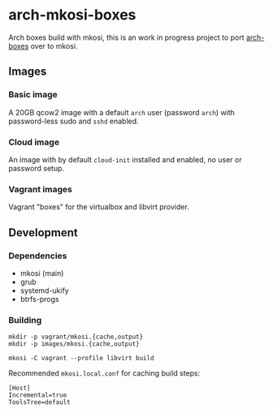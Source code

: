 # arch-mkosi-boxes

Arch boxes build with mkosi, this is an work in progress project to port
[arch-boxes](https://gitlab.archlinux.org/archlinux/arch-boxes) over to mkosi.

## Images

### Basic image

A 20GB qcow2 image with a default `arch` user (password `arch`) with
password-less sudo and `sshd` enabled.

### Cloud image

An image with by default `cloud-init` installed and enabled, no user or password setup.

### Vagrant images

Vagrant "boxes" for the virtualbox and libvirt provider.

## Development

### Dependencies

* mkosi (main)
* grub
* systemd-ukify
* btrfs-progs


### Building

```
mkdir -p vagrant/mkosi.{cache,output}
mkdir -p images/mkosi.{cache,output}

mkosi -C vagrant --profile libvirt build
```

Recommended `mkosi.local.conf` for caching build steps:
```
[Host]
Incremental=true
ToolsTree=default
```
